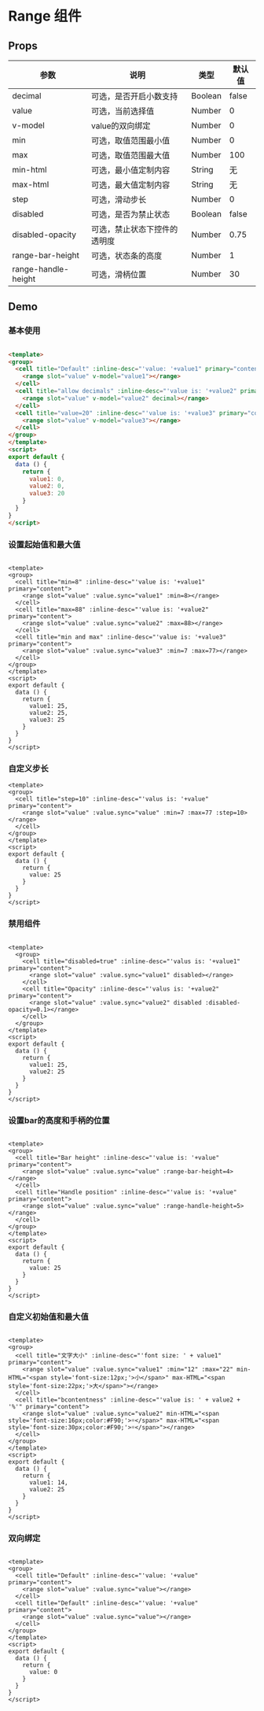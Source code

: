 # Range 组件

## Props

| 参数         | 说明                  | 类型        | 默认值 |
| ----------- | ---------------------- | ---------- | ------- |
| decimal | 可选，是否开启小数支持 | Boolean | false |
| value | 可选，当前选择值 | Number | 0 |
| v-model| value的双向绑定 | Number | 0 |
| min | 可选，取值范围最小值 | Number | 0 |
| max | 可选，取值范围最大值 | Number | 100 |
| min-html | 可选，最小值定制内容 | String | 无 |
| max-html | 可选，最大值定制内容 | String | 无 |
| step | 可选，滑动步长 | Number | 0 |
| disabled | 可选，是否为禁止状态 | Boolean | false |
| disabled-opacity | 可选，禁止状态下控件的透明度 | Number | 0.75 |
| range-bar-height | 可选，状态条的高度 | Number | 1 |
| range-handle-height | 可选，滑柄位置 | Number | 30 |


## Demo

### 基本使用

``` html

<template>
<group>
  <cell title="Default" :inline-desc="'value: '+value1" primary="content">
    <range slot="value" v-model="value1"></range>
  </cell>
  <cell title="allow decimals" :inline-desc="'value is: '+value2" primary="content">
    <range slot="value" v-model="value2" decimal></range>
  </cell>
  <cell title="value=20" :inline-desc="'value is: '+value3" primary="content">
    <range slot="value" v-model="value3"></range>
  </cell>
</group>
</template>
<script>
export default {
  data () {
    return {
      value1: 0,
      value2: 0,
      value3: 20
    }
  }
}
</script>
```

### 设置起始值和最大值

``` vux width=100% height=210px components=Group,Cell,Range

<template>
<group>
  <cell title="min=8" :inline-desc="'value is: '+value1" primary="content">
    <range slot="value" :value.sync="value1" :min=8></range>
  </cell>
  <cell title="max=88" :inline-desc="'value is: '+value2" primary="content">
    <range slot="value" :value.sync="value2" :max=88></range>
  </cell>
  <cell title="min and max" :inline-desc="'value is: '+value3" primary="content">
    <range slot="value" :value.sync="value3" :min=7 :max=77></range>
  </cell>
</group>
</template>
<script>
export default {
  data () {
    return {
      value1: 25,
      value2: 25,
      value3: 25
    }
  }
}
</script>
```

### 自定义步长

``` vux width=100% height=100px components=Group,Cell,Range
<template>
<group>
  <cell title="step=10" :inline-desc="'valus is: '+value" primary="content">
    <range slot="value" :value.sync="value" :min=7 :max=77 :step=10></range>
  </cell>
</group>
</template>
<script>
export default {
  data () {
    return {
      value: 25
    }
  }
}
</script>
```

### 禁用组件

``` vux width=100% height=150px components=Group,Cell,Range

<template>
  <group>
    <cell title="disabled=true" :inline-desc="'valus is: '+value1" primary="content">
      <range slot="value" :value.sync="value1" disabled></range>
    </cell>
    <cell title="Opacity" :inline-desc="'valus is: '+value2" primary="content">
      <range slot="value" :value.sync="value2" disabled :disabled-opacity=0.1></range>
    </cell>
  </group>
</template>
<script>
export default {
  data () {
    return {
      value1: 25,
      value2: 25
    }
  }
}
</script>
```

### 设置bar的高度和手柄的位置

``` vux width=100% height=150px components=Group,Cell,Range

<template>
<group>
  <cell title="Bar height" :inline-desc="'value is: '+value" primary="content">
    <range slot="value" :value.sync="value" :range-bar-height=4></range>
  </cell>
  <cell title="Handle position" :inline-desc="'value is: '+value" primary="content">
    <range slot="value" :value.sync="value" :range-handle-height=5></range>
  </cell>
</group>
</template>
<script>
export default {
  data () {
    return {
      value: 25
    }
  }
}
</script>
```

### 自定义初始值和最大值

``` vux width=100% height=150px components=Group,Cell,Range

<template>
<group>
  <cell title="文字大小" :inline-desc="'font size: ' + value1" primary="content">
    <range slot="value" :value.sync="value1" :min="12" :max="22" min-HTML="<span style='font-size:12px;'>小</span>" max-HTML="<span style='font-size:22px;'>大</span>"></range>
  </cell>
  <cell title="bcontentness" :inline-desc="'value is: ' + value2 + '%'" primary="content">
    <range slot="value" :value.sync="value2" min-HTML="<span style='font-size:16px;color:#F90;'>☼</span>" max-HTML="<span style='font-size:30px;color:#F90;'>☼</span>"></range>
  </cell>
</group>
</template>
<script>
export default {
  data () {
    return {
      value1: 14,
      value2: 25
    }
  }
}
</script>
```

### 双向绑定

``` vux width=100% height=150px components=Group,Cell,Range

<template>
<group>
  <cell title="Default" :inline-desc="'value: '+value" primary="content">
    <range slot="value" :value.sync="value"></range>
  </cell>
  <cell title="Default" :inline-desc="'value: '+value" primary="content">
    <range slot="value" :value.sync="value"></range>
  </cell>
</group>
</template>
<script>
export default {
  data () {
    return {
      value: 0
    }
  }
}
</script>
```